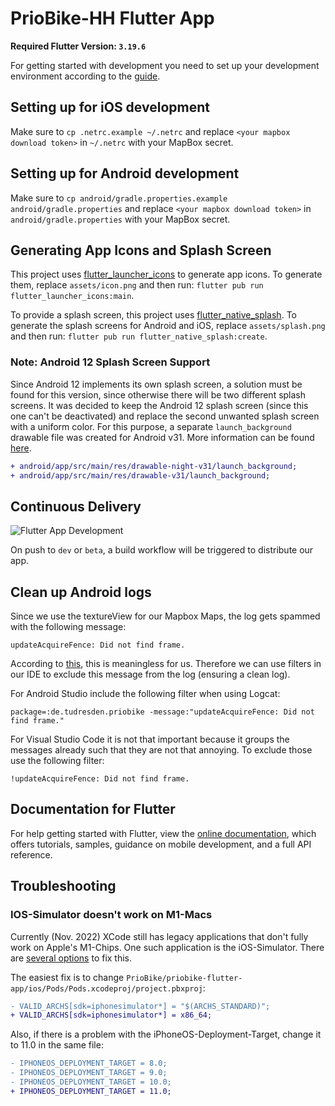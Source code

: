 # PrioBike-HH Flutter App

**Required Flutter Version: `3.19.6`**

For getting started with development you need to set up your development environment according to
the [guide](https://docs.flutter.dev/get-started/install).

## Setting up for iOS development

Make sure to `cp .netrc.example ~/.netrc` and replace `<your mapbox download token>` in `~/.netrc` with your MapBox secret.

## Setting up for Android development

Make sure to `cp android/gradle.properties.example android/gradle.properties` and replace
`<your mapbox download token>` in `android/gradle.properties` with your MapBox secret.

## Generating App Icons and Splash Screen

This project uses [flutter_launcher_icons](https://pub.dev/packages/flutter_launcher_icons) to
generate app icons. To generate them, replace `assets/icon.png` and then
run: `flutter pub run flutter_launcher_icons:main`.

To provide a splash screen, this project
uses [flutter_native_splash](https://pub.dev/packages/flutter_native_splash). To generate the splash
screens for Android and iOS, replace `assets/splash.png` and then
run: `flutter pub run flutter_native_splash:create`.

### Note: Android 12 Splash Screen Support

Since Android 12 implements its own splash screen, a solution must be found for this version, since
otherwise there will be two different splash screens. It was decided to keep the Android 12 splash
screen (since this one can't be deactivated) and replace the second unwanted splash screen with a
uniform color. For this purpose, a separate `launch_background` drawable file was created for
Android v31. More information can be
found [here](https://pub.dev/packages/flutter_native_splash#android-12-support).

```diff
+ android/app/src/main/res/drawable-night-v31/launch_background;
+ android/app/src/main/res/drawable-v31/launch_background;
```

## Continuous Delivery

![Flutter App Development](https://user-images.githubusercontent.com/27271818/208384012-5259dae4-abad-4705-9390-ac1bcf007ac7.png)

On push to `dev` or `beta`, a build workflow will be triggered to distribute our app.

## Clean up Android logs

Since we use the textureView for our Mapbox Maps, the log gets spammed with the following message:

```
updateAcquireFence: Did not find frame.
```

According to [this](https://github.com/flutter/flutter/issues/104268#issuecomment-1134964433), this
is meaningless for us. Therefore we can use filters in our IDE to exclude this message from the
log (ensuring a clean log).

For Android Studio include the following filter when using Logcat:

```
package=:de.tudresden.priobike -message:"updateAcquireFence: Did not find frame."
```

For Visual Studio Code it is not that important because it groups the messages already such that
they are not that annoying. To exclude those use the following filter:

```
!updateAcquireFence: Did not find frame.
```

## Documentation for Flutter

For help getting started with Flutter, view the
[online documentation](https://flutter.dev/docs), which offers tutorials,
samples, guidance on mobile development, and a full API reference.

## Troubleshooting

### IOS-Simulator doesn't work on M1-Macs

Currently (Nov. 2022) XCode still has legacy applications that don't fully work on Apple's M1-Chips.
One such application is the iOS-Simulator. There
are [several options](https://blog.sudeium.com/2021/06/18/build-for-x86-simulator-on-apple-silicon-macs/)
to fix this.

The easiest fix is to
change `PrioBike/priobike-flutter-app/ios/Pods/Pods.xcodeproj/project.pbxproj`:

```diff
- VALID_ARCHS[sdk=iphonesimulator*] = "$(ARCHS_STANDARD)";
+ VALID_ARCHS[sdk=iphonesimulator*] = x86_64;
```

Also, if there is a problem with the iPhoneOS-Deployment-Target, change it to 11.0 in the same file:

```diff
- IPHONEOS_DEPLOYMENT_TARGET = 8.0;
- IPHONEOS_DEPLOYMENT_TARGET = 9.0;
- IPHONEOS_DEPLOYMENT_TARGET = 10.0;
+ IPHONEOS_DEPLOYMENT_TARGET = 11.0;
```
